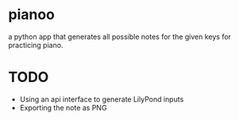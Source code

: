 pianoo
======

a python app that generates all possible notes for the given keys for practicing piano.

TODO
======
- Using an api interface to generate LilyPond inputs
- Exporting the note as PNG